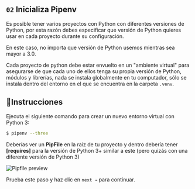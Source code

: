 ## `02` Inicializa Pipenv

Es posible tener varios proyectos con Python con diferentes versiones de Python, por esta razón debes especificar que versión de Python quieres usar en cada proyecto durante su configuración.

En este caso, no importa que versión de Python usemos mientras sea mayor a 3.0.

Cada proyecto de python debe estar envuelto en un "ambiente virtual" para asegurarse de que cada uno de ellos tenga su propia versión de Python, módulos y librerías, nada se instala globalmente en tu computador, sólo se instala dentro del entorno en el que se encuentra en la carpeta `.venv`.

## 📝Instrucciones

Ejecuta el siguiente comando para crear un nuevo entorno virtual con Python 3:

```bash
$ pipenv --three
```

Deberías ver un  **PipFile** en la raíz de tu proyecto y dentro debería tener **[requires]** para la versión de Python 3+ similar a este (pero quizás con una diferente versión de Python 3)

![Pipfile preview](https://github.com/breatheco-de/python-flask-api-tutorial/blob/master/.breathecode/assets/pipfile.png?raw=true)

Prueba este paso y haz clic en `next →` para continuar.
